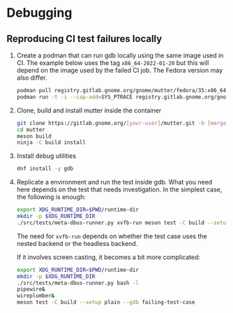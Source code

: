# Debugging

## Reproducing CI test failures locally

1. Create a podman that can run gdb locally using the same image used in CI. The example below uses the tag `x86_64-2022-01-20` but this will depend on the image used by the failed CI job. The Fedora version may also differ.

    ```sh
    podman pull registry.gitlab.gnome.org/gnome/mutter/fedora/35:x86_64-2022-01-20
    podman run -t -i --cap-add=SYS_PTRACE registry.gitlab.gnome.org/gnome/mutter/fedora/35:x86_64-2022-01-20 bash -l
    ```

2. Clone, build and install mutter inside the container

    ```sh
    git clone https://gitlab.gnome.org/[your-user]/mutter.git -b [merge-request-branch]
    cd mutter
    meson build
    ninja -C build install
    ```

3. Install debug utilities

    ```sh
    dnf install -y gdb
    ```

4. Replicate a environment and run the test inside gdb. What you need here depends on the test that needs investigation. In the simplest case, the following is enough:

    ```sh
    export XDG_RUNTIME_DIR=$PWD/runtime-dir
    mkdir -p $XDG_RUNTIME_DIR
    ./src/tests/meta-dbus-runner.py xvfb-run meson test -C build --setup plain --gdb failing-test-case
    ```

    The need for `xvfb-run` depends on whether the test case uses the nested backend or the headless backend.

    If it involves screen casting, it becomes a bit more complicated:

    ```sh
    export XDG_RUNTIME_DIR=$PWD/runtime-dir
    mkdir -p $XDG_RUNTIME_DIR
    ./src/tests/meta-dbus-runner.py bash -l
    pipewire&
    wireplumber&
    meson test -C build --setup plain --gdb failing-test-case
    ```
